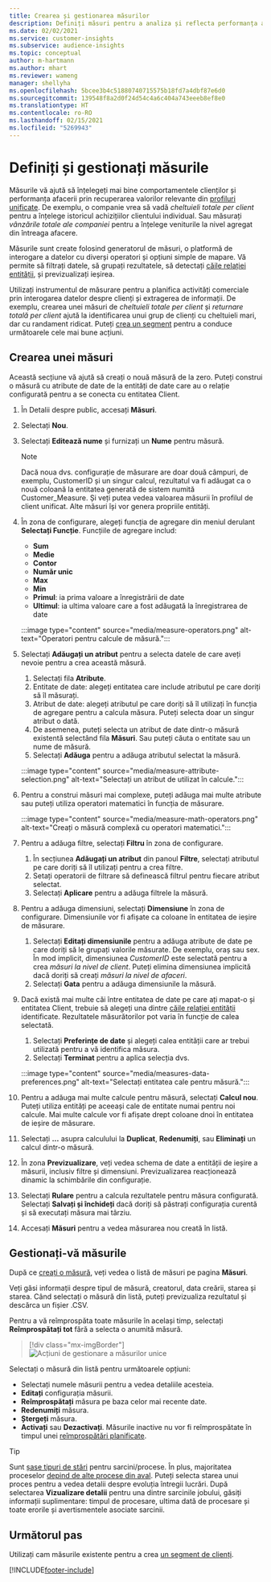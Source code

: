 ```yaml
---
title: Crearea și gestionarea măsurilor
description: Definiți măsuri pentru a analiza și reflecta performanța afacerii dvs.
ms.date: 02/02/2021
ms.service: customer-insights
ms.subservice: audience-insights
ms.topic: conceptual
author: m-hartmann
ms.author: mhart
ms.reviewer: wameng
manager: shellyha
ms.openlocfilehash: 5bcee3b4c51880740715575b18fd7a4dbf87e6d0
ms.sourcegitcommit: 139548f8a2d0f24d54c4a6c404a743eeeb8ef8e0
ms.translationtype: HT
ms.contentlocale: ro-RO
ms.lasthandoff: 02/15/2021
ms.locfileid: "5269943"
---
```

# <a name="define-and-manage-measures"></a>Definiți și gestionați măsurile

Măsurile vă ajută să înțelegeți mai bine comportamentele clienților și performanța afacerii prin recuperarea valorilor relevante din [profiluri unificate](data-unification.md). De exemplu, o companie vrea să vadă *cheltuieli totale per client* pentru a înțelege istoricul achizițiilor clientului individual. Sau măsurați *vânzările totale ale companiei* pentru a înțelege veniturile la nivel agregat din întreaga afacere.  

Măsurile sunt create folosind generatorul de măsuri, o platformă de interogare a datelor cu diverși operatori și opțiuni simple de mapare. Vă permite să filtrați datele, să grupați rezultatele, să detectați [căile relației entității](relationships.md), și previzualizați ieșirea.

Utilizați instrumentul de măsurare pentru a planifica activități comerciale prin interogarea datelor despre clienți și extragerea de informații. De exemplu, crearea unei măsuri de *cheltuieli totale per client* și *returnare totală per client* ajută la identificarea unui grup de clienți cu cheltuieli mari, dar cu randament ridicat. Puteți [crea un segment](segments.md) pentru a conduce următoarele cele mai bune acțiuni. 

## <a name="create-a-measure"></a>Crearea unei măsuri

Această secțiune vă ajută să creați o nouă măsură de la zero. Puteți construi o măsură cu atribute de date de la entități de date care au o relație configurată pentru a se conecta cu entitatea Client. 

1. În Detalii despre public, accesați **Măsuri**.

1. Selectați **Nou**.

1. Selectați **Editează nume** și furnizați un **Nume** pentru măsură. 
   > [!NOTE]
   > Dacă noua dvs. configurație de măsurare are doar două câmpuri, de exemplu, CustomerID și un singur calcul, rezultatul va fi adăugat ca o nouă coloană la entitatea generată de sistem numită Customer_Measure. Și veți putea vedea valoarea măsurii în profilul de client unificat. Alte măsuri își vor genera propriile entități.

1. În zona de configurare, alegeți funcția de agregare din meniul derulant **Selectați Funcție**. Funcțiile de agregare includ: 
   - **Sum**
   - **Medie**
   - **Contor**
   - **Număr unic**
   - **Max**
   - **Min**
   - **Primul**: ia prima valoare a înregistrării de date
   - **Ultimul**: ia ultima valoare care a fost adăugată la înregistrarea de date

   :::image type="content" source="media/measure-operators.png" alt-text="Operatori pentru calcule de măsură.":::

1. Selectați **Adăugați un atribut** pentru a selecta datele de care aveți nevoie pentru a crea această măsură.
   
   1. Selectați fila **Atribute**. 
   1. Entitate de date: alegeți entitatea care include atributul pe care doriți să îl măsurați. 
   1. Atribut de date: alegeți atributul pe care doriți să îl utilizați în funcția de agregare pentru a calcula măsura. Puteți selecta doar un singur atribut o dată.
   1. De asemenea, puteți selecta un atribut de date dintr-o măsură existentă selectând fila **Măsuri**. Sau puteți căuta o entitate sau un nume de măsură. 
   1. Selectați **Adăuga** pentru a adăuga atributul selectat la măsură.

   :::image type="content" source="media/measure-attribute-selection.png" alt-text="Selectați un atribut de utilizat în calcule.":::

1. Pentru a construi măsuri mai complexe, puteți adăuga mai multe atribute sau puteți utiliza operatori matematici în funcția de măsurare.

   :::image type="content" source="media/measure-math-operators.png" alt-text="Creați o măsură complexă cu operatori matematici.":::

1. Pentru a adăuga filtre, selectați **Filtru** în zona de configurare. 
  
   1. În secțiunea **Adăugați un atribut** din panoul **Filtre**, selectați atributul pe care doriți să îl utilizați pentru a crea filtre.
   1. Setați operatorii de filtrare să definească filtrul pentru fiecare atribut selectat.
   1. Selectați **Aplicare** pentru a adăuga filtrele la măsură.

1. Pentru a adăuga dimensiuni, selectați **Dimensiune** în zona de configurare. Dimensiunile vor fi afișate ca coloane în entitatea de ieșire de măsurare.
   1. Selectați **Editați dimensiunile** pentru a adăuga atribute de date pe care doriți să le grupați valorile măsurate. De exemplu, oraș sau sex. În mod implicit, dimensiunea *CustomerID* este selectată pentru a crea *măsuri la nivel de client*. Puteți elimina dimensiunea implicită dacă doriți să creați *măsuri la nivel de afaceri*.
   1. Selectați **Gata** pentru a adăuga dimensiunile la măsură.

1. Dacă există mai multe căi între entitatea de date pe care ați mapat-o și entitatea Client, trebuie să alegeți una dintre [căile relației entității](relationships.md) identificate. Rezultatele măsurătorilor pot varia în funcție de calea selectată.
   1. Selectați **Preferințe de date** și alegeți calea entității care ar trebui utilizată pentru a vă identifica măsura.
   1. Selectați **Terminat** pentru a aplica selecția dvs. 

   :::image type="content" source="media/measures-data-preferences.png" alt-text="Selectați entitatea cale pentru măsură.":::

1. Pentru a adăuga mai multe calcule pentru măsură, selectați **Calcul nou**. Puteți utiliza entități pe aceeași cale de entitate numai pentru noi calcule. Mai multe calcule vor fi afișate drept coloane dnoi în entitatea de ieșire de măsurare.

1. Selectați **...** asupra calculului la **Duplicat**, **Redenumiți**, sau **Eliminați** un calcul dintr-o măsură.

1. În zona **Previzualizare**, veți vedea schema de date a entității de ieșire a măsurii, inclusiv filtre și dimensiuni. Previzualizarea reacționează dinamic la schimbările din configurație.

1. Selectați **Rulare** pentru a calcula rezultatele pentru măsura configurată. Selectați **Salvați și închideți** dacă doriți să păstrați configurația curentă și să executați măsura mai târziu.

1. Accesați **Măsuri** pentru a vedea măsurarea nou creată în listă.

## <a name="manage-your-measures"></a>Gestionați-vă măsurile

După ce [creați o măsură](#create-a-measure), veți vedea o listă de măsuri pe pagina **Măsuri**.

Veți găsi informații despre tipul de măsură, creatorul, data creării, starea și starea. Când selectați o măsură din listă, puteți previzualiza rezultatul și descărca un fișier .CSV.

Pentru a vă reîmprospăta toate măsurile în același timp, selectați **Reîmprospătați tot** fără a selecta o anumită măsură.

> [!div class="mx-imgBorder"]
> ![Acțiuni de gestionare a măsurilor unice](media/measure-actions.png "Acțiuni de gestionare a măsurilor unice")

Selectați o măsură din listă pentru următoarele opțiuni:

- Selectați numele măsurii pentru a vedea detaliile acesteia.
- **Editați** configurația măsurii.
- **Reîmprospătați** măsura pe baza celor mai recente date.
- **Redenumiți** măsura.
- **Ștergeți** măsura.
- **Activați** sau **Dezactivați**. Măsurile inactive nu vor fi reîmprospătate în timpul unei [reîmprospătări planificate](system.md#schedule-tab).

> [!TIP]
> Sunt [șase tipuri de stări](system.md#status-types) pentru sarcini/procese. În plus, majoritatea proceselor [depind de alte procese din aval](system.md#refresh-policies). Puteți selecta starea unui proces pentru a vedea detalii despre evoluția întregii lucrări. După selectarea **Vizualizare detalii** pentru una dintre sarcinile jobului, găsiți informații suplimentare: timpul de procesare, ultima dată de procesare și toate erorile și avertismentele asociate sarcinii.

## <a name="next-step"></a>Următorul pas

Utilizați cam măsurile existente pentru a crea [un segment de clienți](segments.md).


[!INCLUDE[footer-include](../includes/footer-banner.md)]